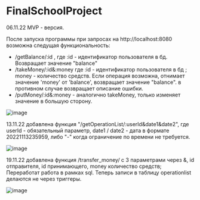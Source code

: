 # FinalSchoolProject

06.11.22 MVP - версия.

После запуска программы при запросах на http://localhost:8080 возможна следущая функциональность:
 - /getBalance/:id , где :id - идентификатор пользователя в бд. Возвращает значение "balance" 
 - /takeMoney/:id&:money где :id - идентификатор пользователя в бд ; money - количество средств. Если операция возможна, 
 отнимает значение 'money' от 'balance', возвращает значение "balance". в противном случае возвращает описание ошибки.
 - /putMoney/:id&:money - аналогично takeMoney, только изменяет значение в большую сторону.
 
 ![image](https://user-images.githubusercontent.com/75555989/200172349-4f6eeaa3-5ff4-4f7b-b677-2bed07886354.png)
 

13.11.22 добавлена функция "/getOperationList/:userId&date1&date2", где userId - обязательный параметр, date1 / date2 - дата в формате 20221113235959, либо "-" когда ограничение по времени не требуется. 
 
 ![image](https://user-images.githubusercontent.com/75555989/201518430-4b1cad5d-7b21-4bba-a329-877fc9de855b.png)
 
 19.11.22 добавлена функция /transfer_money/ с 3 параметрами через &, id отправителя, id принимающего, money количество средств;
 Переработат работа в рамках sql. Теперь записи в таблицу operationlist делаются не через триггеры.
 
![image](https://user-images.githubusercontent.com/75555989/202849378-24b65a42-e82b-4ba5-8f2b-37f9ae4ad44b.png)
